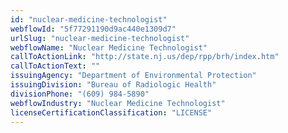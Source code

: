 ```yaml
---
id: "nuclear-medicine-technologist"
webflowId: "5f77291190d9ac440e1309d7"
urlSlug: "nuclear-medicine-technologist"
webflowName: "Nuclear Medicine Technologist"
callToActionLink: "http://state.nj.us/dep/rpp/brh/index.htm"
callToActionText: ""
issuingAgency: "Department of Environmental Protection"
issuingDivision: "Bureau of Radiologic Health"
divisionPhone: "(609) 984-5890"
webflowIndustry: "Nuclear Medicine Technologist"
licenseCertificationClassification: "LICENSE"
---
```


